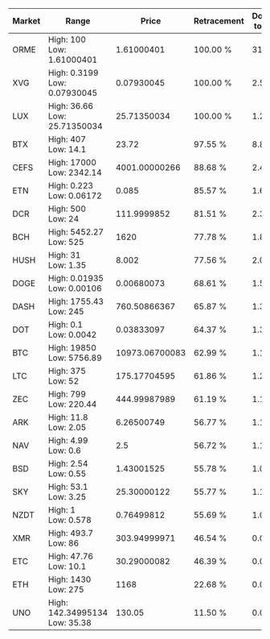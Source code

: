 | Market | Range | Price| Retracement | Doubles to 50% |
| --- | --- | --- | --- | --- |
| ORME | High: 100<br />Low: 1.61000401 | 1.61000401 | 100.00 % | 31.56 |
| XVG | High: 0.3199<br />Low: 0.07930045 | 0.07930045 | 100.00 % | 2.52 |
| LUX | High: 36.66<br />Low: 25.71350034 | 25.71350034 | 100.00 % | 1.21 |
| BTX | High: 407<br />Low: 14.1 | 23.72 | 97.55 % | 8.88 |
| CEFS | High: 17000<br />Low: 2342.14 | 4001.00000266 | 88.68 % | 2.42 |
| ETN | High: 0.223<br />Low: 0.06172 | 0.085 | 85.57 % | 1.67 |
| DCR | High: 500<br />Low: 24 | 111.9999852 | 81.51 % | 2.34 |
| BCH | High: 5452.27<br />Low: 525 | 1620 | 77.78 % | 1.84 |
| HUSH | High: 31<br />Low: 1.35 | 8.002 | 77.56 % | 2.02 |
| DOGE | High: 0.01935<br />Low: 0.00106 | 0.00680073 | 68.61 % | 1.50 |
| DASH | High: 1755.43<br />Low: 245 | 760.50866367 | 65.87 % | 1.32 |
| DOT | High: 0.1<br />Low: 0.0042 | 0.03833097 | 64.37 % | 1.36 |
| BTC | High: 19850<br />Low: 5756.89 | 10973.06700083 | 62.99 % | 1.17 |
| LTC | High: 375<br />Low: 52 | 175.17704595 | 61.86 % | 1.22 |
| ZEC | High: 799<br />Low: 220.44 | 444.99987989 | 61.19 % | 1.15 |
| ARK | High: 11.8<br />Low: 2.05 | 6.26500749 | 56.77 % | 1.11 |
| NAV | High: 4.99<br />Low: 0.6 | 2.5 | 56.72 % | 1.12 |
| BSD | High: 2.54<br />Low: 0.55 | 1.43001525 | 55.78 % | 1.08 |
| SKY | High: 53.1<br />Low: 3.25 | 25.30000122 | 55.77 % | 1.11 |
| NZDT | High: 1<br />Low: 0.578 | 0.76499812 | 55.69 % | 1.03 |
| XMR | High: 493.7<br />Low: 86 | 303.94999971 | 46.54 % | 0.00 |
| ETC | High: 47.76<br />Low: 10.1 | 30.29000082 | 46.39 % | 0.00 |
| ETH | High: 1430<br />Low: 275 | 1168 | 22.68 % | 0.00 |
| UNO | High: 142.34995134<br />Low: 35.38 | 130.05 | 11.50 % | 0.00 |
